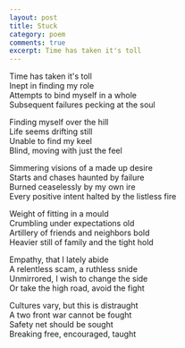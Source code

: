 ```yaml
---
layout: post
title: Stuck
category: poem
comments: true
excerpt: Time has taken it's toll
---
```


Time has taken it's toll  
Inept in finding my role  
Attempts to bind myself in a whole  
Subsequent failures pecking at the soul  
  
Finding myself over the hill   
Life seems drifting still  
Unable to find my keel  
Blind, moving with just the feel  
  
Simmering visions of a made up desire  
Starts and chases haunted by failure  
Burned ceaselessly by my own ire  
Every positive intent halted by the listless fire  
  
Weight of fitting in a mould  
Crumbling under expectations old  
Artillery of friends and neighbors bold  
Heavier still of family and the tight hold  
  
Empathy, that I lately abide  
A relentless scam, a ruthless snide  
Unmirrored, I wish to change the side  
Or take the high road, avoid the fight  
  
Cultures vary, but this is distraught  
A two front war cannot be fought  
Safety net should be sought  
Breaking free, encouraged, taught  
  